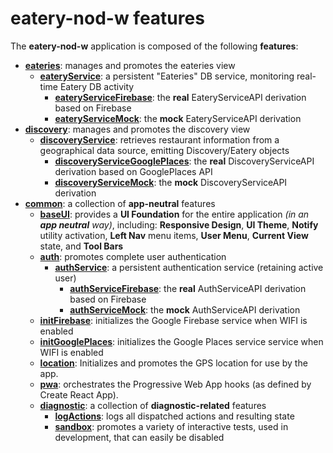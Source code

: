 # eatery-nod-w features

The **eatery-nod-w** application is composed of the following **features**:

 - [**eateries**](eateries/README.md): manages and promotes the eateries view
   - [**eateryService**](eateries/subFeatures/eateryService/README.md): a persistent "Eateries" DB service, monitoring real-time Eatery DB activity
     - [**eateryServiceFirebase**](eateries/subFeatures/eateryServiceFirebase/EateryServiceFirebase.js): the **real** EateryServiceAPI derivation based on Firebase
     - [**eateryServiceMock**](eateries/subFeatures/eateryServiceMock/EateryServiceMock.js):             the **mock** EateryServiceAPI derivation
 - [**discovery**](discovery/README.md): manages and promotes the discovery view
   - [**discoveryService**](discovery/subFeatures/discoveryService/README.md): retrieves restaurant information from a geographical data source, emitting Discovery/Eatery objects
     - [**discoveryServiceGooglePlaces**](discovery/subFeatures/discoveryServiceGooglePlaces/DiscoveryServiceGooglePlaces.js): the **real** DiscoveryServiceAPI derivation based on GooglePlaces API
     - [**discoveryServiceMock**](discovery/subFeatures/discoveryServiceMock/DiscoveryServiceMock.js):                         the **mock** DiscoveryServiceAPI derivation
 - [**common**](common/README.md): a collection of **app-neutral** features
   - [**baseUI**](common/baseUI/README.md): provides a **UI Foundation** for the entire application _(in an **app neutral** way)_, including: **Responsive Design**, **UI Theme**, **Notify** utility activation, **Left Nav** menu items, **User Menu**, **Current View** state, and **Tool Bars**
   - [**auth**](common/auth/README.md): promotes complete user authentication
     - [**authService**](common/auth/subFeatures/authService/README.md): a persistent authentication service (retaining active user)
       - [**authServiceFirebase**](common/auth/subFeatures/authServiceFirebase/AuthServiceFirebase.js): the **real** AuthServiceAPI derivation based on Firebase
       - [**authServiceMock**](common/auth/subFeatures/authServiceMock/AuthServiceMock.js):             the **mock** AuthServiceAPI derivation
   - [**initFirebase**](common/initFirebase/README.md): initializes the Google Firebase service when WIFI is enabled
   - [**initGooglePlaces**](common/initGooglePlaces/README.md): initializes the Google Places service service when WIFI is enabled
   - [**location**](common/location/README.md): Initializes and promotes the GPS location for use by the app.
   - [**pwa**](common/pwa/README.md): orchestrates the Progressive Web App hooks (as defined by Create React App).
   - [**diagnostic**](common/diagnostic/README.md): a collection of **diagnostic-related** features
     - [**logActions**](common/diagnostic/logActions/README.md): logs all dispatched actions and resulting state
     - [**sandbox**](common/diagnostic/sandbox/README.md):       promotes a variety of interactive tests, used in development, that can easily be disabled
